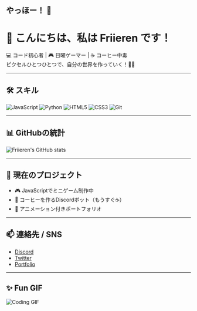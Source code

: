 ## やっほー！ 👋
# 👋 こんにちは、私は Friieren です！

💻 コード初心者 | 🎮 日曜ゲーマー | ☕ コーヒー中毒  
ピクセルひとつひとつで、自分の世界を作っていく！🌈✨

---

## 🛠️ スキル
![JavaScript](https://img.shields.io/badge/JavaScript-F7DF1E?style=for-the-badge&logo=javascript&logoColor=black)
![Python](https://img.shields.io/badge/Python-3776AB?style=for-the-badge&logo=python&logoColor=white)
![HTML5](https://img.shields.io/badge/HTML5-E34F26?style=for-the-badge&logo=html5&logoColor=white)
![CSS3](https://img.shields.io/badge/CSS3-1572B6?style=for-the-badge&logo=css3&logoColor=white)
![Git](https://img.shields.io/badge/Git-F05032?style=for-the-badge&logo=git&logoColor=white)

---

## 📊 GitHubの統計
![Friieren's GitHub stats](https://github-readme-stats.vercel.app/api?username=Friieren&show_icons=true&theme=radical)

---

## 🚀 現在のプロジェクト
- 🎮 JavaScriptでミニゲーム制作中  
- 🤖 コーヒーを作るDiscordボット（もうすぐ☕）  
- 🌈 アニメーション付きポートフォリオ  

---

## 📫 連絡先 / SNS
- [Discord](@Thomana31)  
- [Twitter]([https://twitter.com/@ThomasOtsuka](https://x.com/ThomasOtsuka))  
- [Portfolio](https://tonsite.com)  

---

## ✨ Fun GIF
![Coding GIF](https://media1.giphy.com/media/v1.Y2lkPTZjMDliOTUycGI1MHRrc3hleGZjZWdoMWQxbXNjZjNzcGtnemZrNmZ2NTF6N2lxMiZlcD12MV9naWZzX3NlYXJjaCZjdD1n/ule4vhcY1xEKQ/giphy.gif)

<!--
**Friieren/Friieren** is a ✨ _special_ ✨ repository because its `README.md` (this file) appears on your GitHub profile.

Here are some ideas to get you started:

- 🔭 I’m currently working on ...
- 🌱 I’m currently learning ...
- 👯 I’m looking to collaborate on ...
- 🤔 I’m looking for help with ...
- 💬 Ask me about ...
- 📫 How to reach me: ...
- 😄 Pronouns: ...
- ⚡ Fun fact: ...
-->
